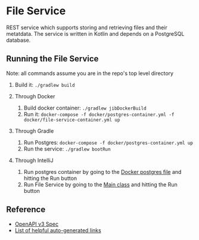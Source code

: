 # File Service

REST service which supports storing and retrieving files and their metatdata. The service is written
in Kotlin and depends on a PostgreSQL database.

## Running the File Service

Note: all commands assume you are in the repo's top level directory

1. Build it: `./gradlew build`
1. Through Docker
    1. Build docker container: `./gradlew jibDockerBuild`
    1. Run
       it: `docker-compose -f docker/postgres-container.yml -f docker/file-service-container.yml up`

1. Through Gradle
    1. Run Postgres: `docker-compose -f docker/postgres-container.yml up`
    1. Run the service: `./gradlew bootRun`

1. Through IntelliJ
    1. Run postgres container by going to the [Docker postgres file](docker/postgres-container.yml)
       and hitting the Run button
    1. Run File Service by going to
       the [Main class](src/main/kotlin/com/cogitocorp/service/file/FileServiceApplication.kt) and
       hitting the Run button
       
## Reference

- [OpenAPI v3 Spec](docs/openapi-spec.yml)
- [List of helpful auto-generated links](HELP.md)
